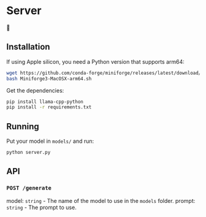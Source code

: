 # Server

🙊

## Installation

If using Apple silicon, you need a Python version that supports arm64:

```bash
wget https://github.com/conda-forge/miniforge/releases/latest/download/Miniforge3-MacOSX-arm64.sh
bash Miniforge3-MacOSX-arm64.sh
```

Get the dependencies:

```bash
pip install llama-cpp-python
pip install -r requirements.txt
```

## Running

Put your model in `models/` and run:

```bash
python server.py
```

## API

### `POST /generate`

model: `string` - The name of the model to use in the `models` folder.
prompt: `string` - The prompt to use.
